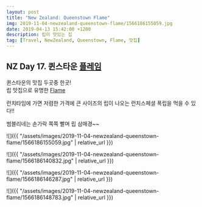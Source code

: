 ```yaml
---
layout: post
title: "New Zealand: Queenstown Flame"
img: 2019-11-04-newzealand-queenstown-flame/1566186155059.jpg
date: 2019-04-13 15:42:00 +1200
description: 립이 맛있는 집
tag: [Travel, NewZealand, Queenstown, Flame, 맛집]
---
```


## NZ Day 17. 퀸스타운 [플레임](https://www.flamegrill.co.nz/)

퀸스타운의 맛집 두곳중 한곳!  
립 맛집으로 유명한 [Flame](https://www.flamegrill.co.nz/)  

런치타임에 가면 저렴한 가격에 큰 사이즈의 립이 나오는 런치스페셜 폭립을 먹을 수 있다!!  

범블리네는 손가락 쪽쪽 빨며 립 삼매경~~

![]({{ "/assets/images/2019-11-04-newzealand-queenstown-flame/1566186155059.jpg" | relative_url }})

![]({{ "/assets/images/2019-11-04-newzealand-queenstown-flame/1566186140832.jpg" | relative_url }})

![]({{ "/assets/images/2019-11-04-newzealand-queenstown-flame/1566186146287.jpg" | relative_url }})

![]({{ "/assets/images/2019-11-04-newzealand-queenstown-flame/1566186148783.jpg" | relative_url }})
